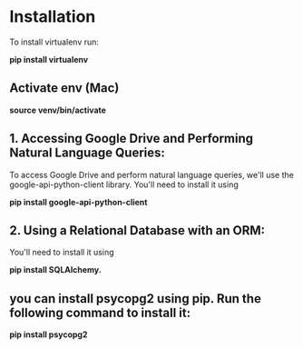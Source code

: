 # Installation

To install virtualenv run:

**pip install virtualenv**

## Activate env (Mac)
**source venv/bin/activate**

## 1. Accessing Google Drive and Performing Natural Language Queries:

To access Google Drive and perform natural language queries, we'll use the google-api-python-client library. You'll need to install it using 

**pip install google-api-python-client**

## 2. Using a Relational Database with an ORM:

You'll need to install it using 

**pip install SQLAlchemy.**  

## you can install psycopg2 using pip. Run the following command to install it:
**pip install psycopg2**
